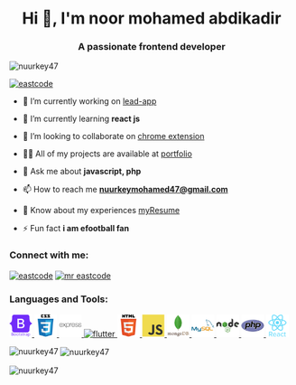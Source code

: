 
<h1 align="center">Hi 👋, I'm noor mohamed abdikadir</h1>
<h3 align="center">A passionate frontend developer</h3>

<p align="left"> <img src="https://komarev.com/ghpvc/?username=nuurkey47&label=Profile%20views&color=0e75b6&style=flat" alt="nuurkey47" /> </p>

<p align="left"> <a href="https://twitter.com/eastcode" target="blank"><img src="https://img.shields.io/twitter/follow/eastcode?logo=twitter&style=for-the-badge" alt="eastcode" /></a> </p>

- 🔭 I’m currently working on [lead-app](#lead-app)

- 🌱 I’m currently learning **react js**

- 👯 I’m looking to collaborate on [chrome extension](##)

- 👨‍💻 All of my projects are available at [portfolio](portfolio)

- 💬 Ask me about **javascript, php**

- 📫 How to reach me **nuurkeymohamed47@gmail.com**

- 📄 Know about my experiences [myResume](myResume)

- ⚡ Fun fact **i am efootball fan**

<h3 align="left">Connect with me:</h3>
<p align="left">
<a href="https://twitter.com/eastcode" target="blank"><img align="center" src="https://raw.githubusercontent.com/rahuldkjain/github-profile-readme-generator/master/src/images/icons/Social/twitter.svg" alt="eastcode" height="30" width="40" /></a>
<a href="https://linkedin.com/in/mr eastcode" target="blank"><img align="center" src="https://raw.githubusercontent.com/rahuldkjain/github-profile-readme-generator/master/src/images/icons/Social/linked-in-alt.svg" alt="mr eastcode" height="30" width="40" /></a>
</p>

<h3 align="left">Languages and Tools:</h3>
<p align="left"> <a href="https://getbootstrap.com" target="_blank" rel="noreferrer"> <img src="https://raw.githubusercontent.com/devicons/devicon/master/icons/bootstrap/bootstrap-plain-wordmark.svg" alt="bootstrap" width="40" height="40"/> </a> <a href="https://www.w3schools.com/css/" target="_blank" rel="noreferrer"> <img src="https://raw.githubusercontent.com/devicons/devicon/master/icons/css3/css3-original-wordmark.svg" alt="css3" width="40" height="40"/> </a> <a href="https://expressjs.com" target="_blank" rel="noreferrer"> <img src="https://raw.githubusercontent.com/devicons/devicon/master/icons/express/express-original-wordmark.svg" alt="express" width="40" height="40"/> </a> <a href="https://flutter.dev" target="_blank" rel="noreferrer"> <img src="https://www.vectorlogo.zone/logos/flutterio/flutterio-icon.svg" alt="flutter" width="40" height="40"/> </a> <a href="https://www.w3.org/html/" target="_blank" rel="noreferrer"> <img src="https://raw.githubusercontent.com/devicons/devicon/master/icons/html5/html5-original-wordmark.svg" alt="html5" width="40" height="40"/> </a> <a href="https://developer.mozilla.org/en-US/docs/Web/JavaScript" target="_blank" rel="noreferrer"> <img src="https://raw.githubusercontent.com/devicons/devicon/master/icons/javascript/javascript-original.svg" alt="javascript" width="40" height="40"/> </a> <a href="https://www.mongodb.com/" target="_blank" rel="noreferrer"> <img src="https://raw.githubusercontent.com/devicons/devicon/master/icons/mongodb/mongodb-original-wordmark.svg" alt="mongodb" width="40" height="40"/> </a> <a href="https://www.mysql.com/" target="_blank" rel="noreferrer"> <img src="https://raw.githubusercontent.com/devicons/devicon/master/icons/mysql/mysql-original-wordmark.svg" alt="mysql" width="40" height="40"/> </a> <a href="https://nodejs.org" target="_blank" rel="noreferrer"> <img src="https://raw.githubusercontent.com/devicons/devicon/master/icons/nodejs/nodejs-original-wordmark.svg" alt="nodejs" width="40" height="40"/> </a> <a href="https://www.php.net" target="_blank" rel="noreferrer"> <img src="https://raw.githubusercontent.com/devicons/devicon/master/icons/php/php-original.svg" alt="php" width="40" height="40"/> </a> <a href="https://reactjs.org/" target="_blank" rel="noreferrer"> <img src="https://raw.githubusercontent.com/devicons/devicon/master/icons/react/react-original-wordmark.svg" alt="react" width="40" height="40"/> </a> </p>

<p><img align="left" src="https://github-readme-stats.vercel.app/api/top-langs?username=nuurkey47&show_icons=true&locale=en&layout=compact" alt="nuurkey47" /></p>

<p>&nbsp;<img align="center" src="https://github-readme-stats.vercel.app/api?username=nuurkey47&show_icons=true&locale=en" alt="nuurkey47" /></p>

<p><img align="center" src="https://github-readme-streak-stats.herokuapp.com/?user=nuurkey47&" alt="nuurkey47" /></p>
